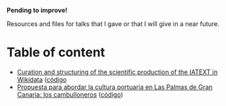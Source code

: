 **Pending to improve!**

Resources and files for talks that I gave or that I will give in a near future.

# Table of content
- [Curation and structuring of the scientific production of the IATEXT in Wikidata](https://ivanhercaz/talks/2019-06-07_wikidata_days/2019-06-07_wikidata_days.html) ([código](https://github.com/ivanhercaz/ivanhercaz.github.io/blob/master/talks/2019-06-07_wikidata_days/2019-06-07_wikidata_days.html)
- [Propuesta para abordar la cultura portuaria en Las Palmas de Gran Canaria: los cambulloneros](https://ivanhercaz.com/talks/2017-12-01_cambulloneros_congreso_gobernanza/2017-12-01_cambulloneros_congreso_gobernanza.html) ([código](https://github.com/ivanhercaz/ivanhercaz.github.io/blob/master/talks/2017-12-01_cambulloneros_congreso_gobernanza/2017-12-01_cambulloneros_congreso_gobernanza.html))

